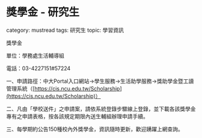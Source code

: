 # 獎學金 - 研究生

category: mustread
tags: 研究生
topic: 學習資訊

獎學金

單位：學務處生活輔導組

電話：03-4227151#57224

一、申請路徑：中大Portal入口網站→學生服務→生活助學服務→獎助學金暨工讀管理系統（[https://cis.ncu.edu.tw/Scholarship](https://cis.ncu.edu.tw/Scholarship)）

二、凡由「學校送件」之申請案，請依系統登錄步驟線上登錄，並下載各該獎學金專有之申請表格，按各該規定期限內送生輔組辦理申請手續。

三、每學期約公告150種校內外獎學金，資訊隨時更新，歡迎踴躍上網查詢。
